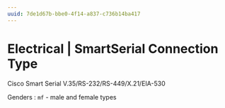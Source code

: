 ```yaml
---
uuid: 7de1d67b-bbe0-4f14-a837-c736b14ba417
---
```

# Electrical | SmartSerial Connection Type

Cisco Smart Serial V.35/RS-232/RS-449/X.21/EIA-530

Genders
: `mf` - male and female types
